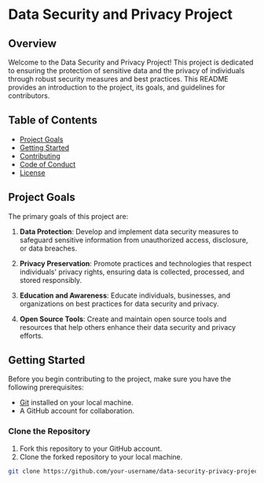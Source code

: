 # Data Security and Privacy Project

## Overview

Welcome to the Data Security and Privacy Project! This project is dedicated to ensuring the protection of sensitive data and the privacy of individuals through robust security measures and best practices. This README provides an introduction to the project, its goals, and guidelines for contributors.

## Table of Contents

- [Project Goals](#project-goals)
- [Getting Started](#getting-started)
- [Contributing](#contributing)
- [Code of Conduct](#code-of-conduct)
- [License](#license)

## Project Goals

The primary goals of this project are:

1. **Data Protection**: Develop and implement data security measures to safeguard sensitive information from unauthorized access, disclosure, or data breaches.

2. **Privacy Preservation**: Promote practices and technologies that respect individuals' privacy rights, ensuring data is collected, processed, and stored responsibly.

3. **Education and Awareness**: Educate individuals, businesses, and organizations on best practices for data security and privacy.

4. **Open Source Tools**: Create and maintain open source tools and resources that help others enhance their data security and privacy efforts.

## Getting Started

Before you begin contributing to the project, make sure you have the following prerequisites:

- [Git](https://git-scm.com/) installed on your local machine.
- A GitHub account for collaboration.

### Clone the Repository

1. Fork this repository to your GitHub account.
2. Clone the forked repository to your local machine.

```bash
git clone https://github.com/your-username/data-security-privacy-project.git
